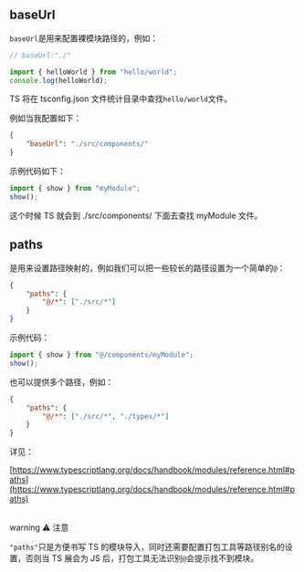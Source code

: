 ##  baseUrl
`baseUrl`是用来配置裸模块路径的，例如：

```typescript
// baseUrl:"./"

import { helloWorld } from "hello/world";
console.log(helloWorld);
```

TS 将在 tsconfig.json 文件统计目录中查找`hello/world`文件。

例如当我配置如下：

```json
{
    "baseUrl": "./src/components/"
}
```

示例代码如下：

```typescript
import { show } from "myModule";
show();
```

这个时候 TS 就会到 ./src/components/ 下面去查找 myModule 文件。



##  paths
是用来设置路径映射的，例如我们可以把一些较长的路径设置为一个简单的`@`：

```json
{
    "paths": {
        "@/*": ["./src/*"]
    }
}
```

示例代码：

```typescript
import { show } from "@/components/myModule";
show();
```



也可以提供多个路径，例如：

```json
{
    "paths": {
        "@/*": ["./src/*", "./types/*"]
    }
}
```

详见：

[https://www.typescriptlang.org/docs/handbook/modules/reference.html#paths](https://www.typescriptlang.org/docs/handbook/modules/reference.html#paths)



<br/>warning
⚠️ 注意

`"paths"`只是方便书写 TS 的模块导入，同时还需要配置打包工具等路径别名的设置，否则当 TS 展会为 JS 后，打包工具无法识别`@`会提示找不到模块。

<br/>

